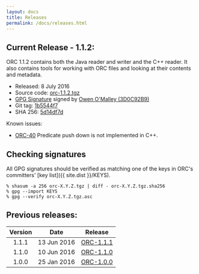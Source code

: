 ```yaml
---
layout: docs
title: Releases
permalink: /docs/releases.html
---
```


## Current Release - 1.1.2:

ORC 1.1.2 contains both the Java reader and writer and the C++ reader. It also
contains tools for working with ORC files and looking at their contents and
metadata.

* Released: 8 July 2016
* Source code: [orc-1.1.2.tgz]({{site.dist_mirror}}/orc-1.1.2/orc-1.1.2.tgz)
* [GPG Signature]({{site.dist}}/orc-1.1.2/orc-1.1.2.tgz.asc)
  signed by [Owen O'Malley (3D0C92B9)]({{site.dist}}/KEYS)
* Git tag: [1b5544f7]({{site.tag_url}}/release-1.1.2)
* SHA 256: [5d14df7d]({{site.dist}}/orc-1.1.2/orc-1.1.2.tgz.sha256)

Known issues:

* [ORC-40]({{site.jira}}/ORC-40) Predicate push down is not implemented in C++.

## Checking signatures

All GPG signatures should be verified as matching one of the keys in ORC's
committers' [key list]({{ site.dist }}/KEYS).

~~~ shell
% shasum -a 256 orc-X.Y.Z.tgz | diff - orc-X.Y.Z.tgz.sha256
% gpg --import KEYS
% gpg --verify orc-X.Y.Z.tgz.asc
~~~

## Previous releases:

| Version | Date        | Release   |
| :-----: | :---------: | :-------: |
| 1.1.1   | 13 Jun 2016 | [ORC-1.1.1]({{site.url}}/news/2016/06/10/ORC-1.1.1/)|
| 1.1.0   | 10 Jun 2016 | [ORC-1.1.0]({{site.url}}/news/2016/06/10/ORC-1.1.0/)|
| 1.0.0   | 25 Jan 2016 | [ORC-1.0.0]({{site.url}}/news/2016/01/25/ORC-1.0.0/)|
